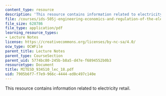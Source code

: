 ```yaml
---
content_type: resource
description: 'This resource contains information related to electricity retail. '
file: /courses/ids-505j-engineering-economics-and-regulation-of-the-electric-power-sector-spring-2010/7905b6f7f7e9966c4444ed0c497c140e_MITESD_934S10_lec_18.pdf
file_size: 628786
file_type: application/pdf
learning_resource_types:
- Lecture Notes
license: https://creativecommons.org/licenses/by-nc-sa/4.0/
ocw_type: OCWFile
parent_title: Lecture Notes
parent_type: CourseSection
parent_uid: 5774bc80-245b-b8a5-d47e-f6894552b0b3
resourcetype: Document
title: MITESD_934S10_lec_18.pdf
uid: 7905b6f7-f7e9-966c-4444-ed0c497c140e
---
```

This resource contains information related to electricity retail. 